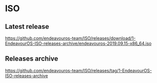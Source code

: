 # ISO
## Latest release
https://github.com/endeavouros-team/ISO/releases/download/1-EndeavourOS-ISO-releases-archive/endeavouros-2019.09.15-x86_64.iso
## Releases archive
https://github.com/endeavouros-team/ISO/releases/tag/1-EndeavourOS-ISO-releases-archive
